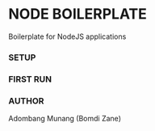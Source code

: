 # NODE BOILERPLATE

Boilerplate for NodeJS applications

### SETUP



### FIRST RUN



### AUTHOR

Adombang Munang (Bomdi Zane)




